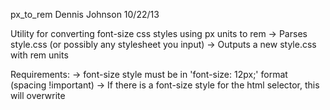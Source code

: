 px_to_rem
Dennis Johnson
10/22/13

Utility for converting font-size css styles using px units to rem
-> Parses style.css (or possibly any stylesheet you input)
-> Outputs a new style.css with rem units

Requirements:
-> font-size style must be in 'font-size: 12px;' format (spacing !important)
-> If there is a font-size style for the html selector, this will overwrite
